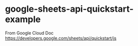 # google-sheets-api-quickstart-example

From Google Cloud Doc
https://developers.google.com/sheets/api/quickstart/js
